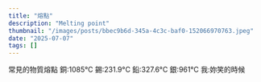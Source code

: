```yaml
---
title: "熔點"
description: "Melting point"
thumbnail: "/images/posts/bbec9b6d-345a-4c3c-baf0-152066970763.jpeg"
date: "2025-07-07"
tags: []
---
```


常見的物質熔點
銅:1085°C
錫:231.9°C
鉛:327.6°C
銀:961°C
我:妳笑的時候

